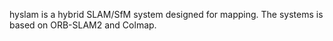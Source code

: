 hyslam is a hybrid SLAM/SfM system designed for mapping. 
The systems is based on ORB-SLAM2 and Colmap.
